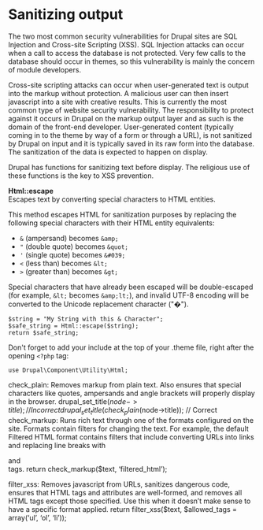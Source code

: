 # Sanitizing output

The two most common security vulnerabilities for Drupal sites are SQL Injection and Cross-site Scripting (XSS). 
SQL Injection attacks can occur when a call to access the database is not protected. Very few calls to the database should occur in themes, so this vulnerability is mainly the concern of module developers. 

Cross-site scripting attacks can occur when user-generated text is output into the markup without protection. A malicious user can then insert javascript into a site with creative results. This is currently the most common type of website security vulnerability. The responsibility to protect against it occurs in Drupal on the markup output layer and as such is the domain of the front-end developer. User-generated content (typically coming in to the theme by way of a form or through a URL), is not sanitized by Drupal on input and it is typically saved in its raw form into the database. The sanitization of the data is expected to happen on display.

Drupal has functions for sanitizing text before display. The religious use of these functions is the key to XSS prevention.

**Html::escape**<br>
Escapes text by converting special characters to HTML entities.

This method escapes HTML for sanitization purposes by replacing the following special characters with their HTML entity equivalents:

* ```&``` (ampersand) becomes ```&amp;```
* ```"``` (double quote) becomes ```&quot;```
* ```'``` (single quote) becomes ```&#039;```
* ```<``` (less than) becomes ```&lt;```
* ```>``` (greater than) becomes ```&gt;```


Special characters that have already been escaped will be double-escaped (for example, ```&lt;``` becomes ```&amp;lt;```), and invalid UTF-8 encoding will be converted to the Unicode replacement character ("�").

```
$string = "My String with this & Character";
$safe_string = Html::escape($string);
return $safe_string;
```
Don't forget to add your include at the top of your .theme file, right after the opening ```<?php``` tag:

```
use Drupal\Component\Utility\Html;
```

check_plain: Removes markup from plain text. Also ensures that special characters like quotes, ampersands and angle brackets will properly display in the browser.
drupal_set_title($node->title);			// Incorrect
drupal_set_title(check_plain($node->title)); 	// Correct
check_markup: Runs rich text through one of the formats configured on the site. Formats contain filters for changing the text. For example, the default Filtered HTML format contains filters that include converting URLs into links and replacing line breaks with <p> and <br /> tags. 
return check_markup($text, ‘filtered_html’);

filter_xss: Removes javascript from URLs, sanitizes dangerous code, ensures that HTML tags and attributes are well-formed, and removes all HTML tags except those specified. Use this when it doesn’t make sense to have a specific format applied.
return filter_xss($text, $allowed_tags = array(‘ul’, ‘ol’, ‘li’));